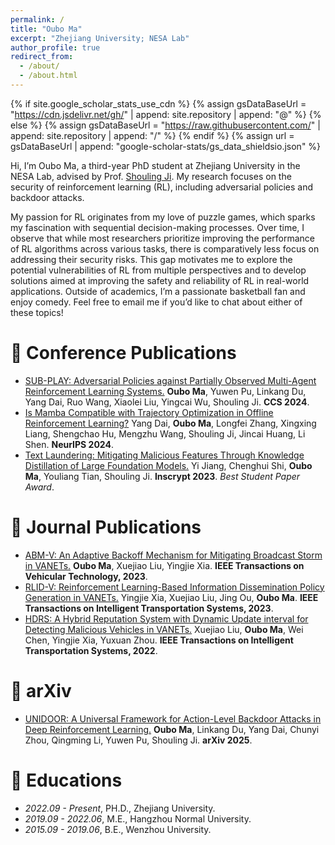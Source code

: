 ```yaml
---
permalink: /
title: "Oubo Ma"
excerpt: "Zhejiang University; NESA Lab"
author_profile: true
redirect_from: 
  - /about/
  - /about.html
---
```


{% if site.google_scholar_stats_use_cdn %}
{% assign gsDataBaseUrl = "https://cdn.jsdelivr.net/gh/" | append: site.repository | append: "@" %}
{% else %}
{% assign gsDataBaseUrl = "https://raw.githubusercontent.com/" | append: site.repository | append: "/" %}
{% endif %}
{% assign url = gsDataBaseUrl | append: "google-scholar-stats/gs_data_shieldsio.json" %}

<span class='anchor' id='about-me'></span>

Hi, I’m Oubo Ma, a third-year PhD student at Zhejiang University in the NESA Lab, advised by Prof. [Shouling Ji](https://scholar.google.com.hk/citations?user=5HoF_9oAAAAJ&hl=zh-CN&oi=ao). My research focuses on the security of reinforcement learning (RL), including adversarial policies and backdoor attacks.

My passion for RL originates from my love of puzzle games, which sparks my fascination with sequential decision-making processes. Over time, I observe that while most researchers prioritize improving the performance of RL algorithms across various tasks, there is comparatively less focus on addressing their security risks. This gap motivates me to explore the potential vulnerabilities of RL from multiple perspectives and to develop solutions aimed at improving the safety and reliability of RL in real-world applications. Outside of academics, I’m a passionate basketball fan and enjoy comedy. Feel free to email me if you’d like to chat about either of these topics!

# 📝 Conference Publications 
- [SUB-PLAY: Adversarial Policies against Partially Observed Multi-Agent Reinforcement Learning Systems.](https://arxiv.org/pdf/2402.03741) **Oubo Ma**, Yuwen Pu, Linkang Du, Yang Dai, Ruo Wang, Xiaolei Liu, Yingcai Wu, Shouling Ji. **CCS 2024**. 
- [Is Mamba Compatible with Trajectory Optimization in Offline Reinforcement Learning?](https://arxiv.org/pdf/2405.12094) Yang Dai, **Oubo Ma**, Longfei Zhang, Xingxing Liang, Shengchao Hu, Mengzhu Wang, Shouling Ji, Jincai Huang, Li Shen. **NeurIPS 2024**. 
- [Text Laundering: Mitigating Malicious Features Through Knowledge Distillation of Large Foundation Models.](https://link.springer.com/chapter/10.1007/978-981-97-0945-8_1) Yi Jiang, Chenghui Shi, **Oubo Ma**, Youliang Tian, Shouling Ji. **Inscrypt 2023**. *Best Student Paper Award*.

# 📝 Journal Publications 
- [ABM-V: An Adaptive Backoff Mechanism for Mitigating Broadcast Storm in VANETs.](https://ieeexplore.ieee.org/abstract/document/10045795) **Oubo Ma**, Xuejiao Liu, Yingjie Xia. **IEEE Transactions on Vehicular Technology, 2023**. 
- [RLID-V: Reinforcement Learning-Based Information Dissemination Policy Generation in VANETs.](https://ieeexplore.ieee.org/abstract/document/10221772) Yingjie Xia, Xuejiao Liu, Jing Ou, **Oubo Ma**. **IEEE Transactions on Intelligent Transportation Systems, 2023**.
- [HDRS: A Hybrid Reputation System with Dynamic Update interval for Detecting Malicious Vehicles in VANETs.](https://ieeexplore.ieee.org/abstract/document/9565821) Xuejiao Liu, **Oubo Ma**, Wei Chen, Yingjie Xia, Yuxuan Zhou. **IEEE Transactions on Intelligent Transportation Systems, 2022**.

# 📝 arXiv
- [UNIDOOR: A Universal Framework for Action-Level Backdoor Attacks in Deep Reinforcement Learning.](https://arxiv.org/abs/2501.15529) **Oubo Ma**, Linkang Du, Yang Dai, Chunyi Zhou, Qingming Li, Yuwen Pu, Shouling Ji. **arXiv 2025**. 

# 📖 Educations
- *2022.09 - Present*, PH.D., Zhejiang University. 
- *2019.09 - 2022.06*, M.E., Hangzhou Normal University. 
- *2015.09 - 2019.06*, B.E., Wenzhou University. 